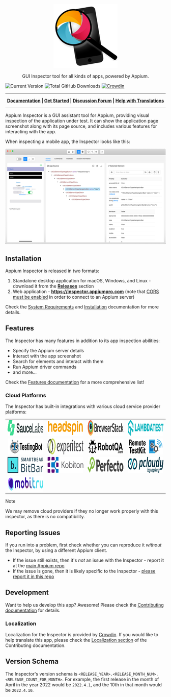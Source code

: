 <p align="center">
   <a href="https://appium.github.io/appium-inspector/">
      <img alt="Appium" src="./docs/assets/images/icon.png" width="200">
   </a>
</p>
<p align="center">
   GUI Inspector tool for all kinds of apps, powered by Appium.
</p>

![Current Version](https://img.shields.io/github/package-json/v/appium/appium-inspector)
![Total GitHub Downloads](https://img.shields.io/github/downloads/appium/appium-inspector/total)
[![Crowdin](https://badges.crowdin.net/appium-desktop/localized.svg)](https://crowdin.com/project/appium-desktop)

---

<p align="center"><b>
   <a href="https://appium.github.io/appium-inspector/">Documentation</a> |
   <a href="https://appium.github.io/appium-inspector/latest/quickstart/">Get Started</a> |
   <a href="https://discuss.appium.io">Discussion Forum</a> |
   <a href="https://crowdin.com/project/appium-desktop">Help with Translations</a>
</b></p>

---

Appium Inspector is a GUI assistant tool for Appium, providing visual inspection of the application
under test. It can show the application page screenshot along with its page source, and includes
various features for interacting with the app.

When inspecting a mobile app, the Inspector looks like this:

![Appium Inspector screenshot](./docs/assets/images/inspector-window.png)

## Installation

Appium Inspector is released in two formats:

1. Standalone desktop application for macOS, Windows, and Linux - download it from the
   [**Releases**](https://github.com/appium/appium-inspector/releases) section
2. Web application - **<https://inspector.appiumpro.com>** (note that
   [CORS must be enabled](https://appium.github.io/appium-inspector/latest/troubleshooting/#cannot-start-a-session-using-browser-inspector)
   in order to connect to an Appium server)

Check the [System Requirements](https://appium.github.io/appium-inspector/latest/quickstart/requirements/)
and [Installation](https://appium.github.io/appium-inspector/latest/quickstart/installation/)
documentation for more details.

## Features

The Inspector has many features in addition to its app inspection abilities:

- Specify the Appium server details
- Interact with the app screenshot
- Search for elements and interact with them
- Run Appium driver commands
- and more...

Check the [Features documentation](https://appium.github.io/appium-inspector/latest/overview/#features-overview)
for a more comprehensive list!

### Cloud Platforms

The Inspector has built-in integrations with various cloud service provider platforms:

<table>
  <tr>
    <td align="center" valign="center">
      <a href="https://docs.saucelabs.com/mobile-apps/automated-testing/appium/">
        <img width="200" height="50" alt="SauceLabs" src="app/common/assets/images/sauce_logo.svg">
      </a>
    </td>
    <td align="center" valign="center">
      <a href="https://www.headspin.io/docs/appium-inspector-integration">
        <img width="200" height="50" alt="HeadSpin" src="app/common/assets/images/headspin_logo.svg">
      </a>
    </td>
    <td align="center" valign="center">
      <a href="https://www.browserstack.com/docs/app-automate/appium/integrations/appium-desktop">
        <img width="200" height="50" alt="BrowserStack" src="app/common/assets/images/browserstack_logo.svg">
      </a>
    </td>
    <td align="center" valign="center">
      <a href="https://www.lambdatest.com/support/docs/appium-inspector-integration">
        <img width="200" height="50" alt="LambdaTest" src="app/common/assets/images/lambdatest_logo.svg">
      </a>
    </td>
  </tr>
  <tr>
    <td align="center" valign="center">
      <a href="https://testingbot.com/support/getting-started/appium.html">
        <img width="200" height="50" alt="TestingBot" src="app/common/assets/images/testingbot_logo.svg">
      </a>
    </td>
    <td align="center" valign="center">
      <a href="https://docs.digital.ai/bundle/TE/page/appium.html">
        <img width="200" height="50" alt="ExperiTest" src="app/common/assets/images/experitest_logo.svg">
      </a>
    </td>
    <td align="center" valign="center">
      <a href="https://robotqa.com/appium-remote">
        <img width="200" height="50" alt="RobotQA" src="app/common/assets/images/robotqa_logo.svg">
      </a>
    </td>
    <td align="center" valign="center">
      <a href="https://appkitbox.com/en/support/automation/appium/">
        <img width="200" height="50" alt="Remote TestKit" src="app/common/assets/images/remotetestkit_logo.svg">
      </a>
    </td>
  </tr>
  <tr>
    <td align="center" valign="center">
      <a href="https://support.smartbear.com/bitbar/docs/en/mobile-app-tests/automated-testing/appium-support.html">
        <img width="200" height="50" alt="BitBar" src="app/common/assets/images/bitbar_logo.svg">
      </a>
    </td>
    <td align="center" valign="center">
      <a href="https://docs.kobiton.com/automation-testing/basic-appium-server/launch-a-basic-appium-2-session">
        <img width="200" height="50" alt="Kobiton" src="app/common/assets/images/kobiton_logo.svg">
      </a>
    </td>
    <td align="center" valign="center">
      <a href="https://help.perfecto.io/perfecto-help/content/perfecto/automation-testing/appium.htm">
        <img width="200" height="50" alt="Perfecto" src="app/common/assets/images/perfecto_logo.svg">
      </a>
    </td>
    <td align="center" valign="center">
      <a href="https://www.pcloudy.com/docs/inspect-element-using-appium-desktop">
        <img width="200" height="50" alt="Pcloudy" src="app/common/assets/images/pcloudy_logo.svg">
      </a>
    </td>
  </tr>
  <tr>
    <td align="center" valign="center">
      <a href="https://mobitru.com/docs/automation/">
        <img width="200" height="50" alt="Mobitru" src="app/common/assets/images/mobitru_logo.svg">
      </a>
    </td>
  </tr>
</table>

> [!NOTE]
>
> We may remove cloud providers if they no longer work properly with this inspector, as there is no compatibility.

## Reporting Issues

If you run into a problem, first check whether you can reproduce it _without_ the Inspector, by using a different Appium client.

- If the issue still exists, then it's _not_ an issue with the Inspector - report it at the [main Appium repo](https://github.com/appium/appium/issues)
- If the issue is gone, then it is likely specific to the Inspector -
  [please report it in this repo](https://github.com/appium/appium-inspector/issues/new?assignees=&labels=bug&projects=&template=bug_report.yml&title=bug%3A+%3Ctitle%3E)

## Development

Want to help us develop this app? Awesome! Please check the
[Contributing documentation](https://appium.github.io/appium-inspector/latest/contributing/) for details.

### Localization

Localization for the Inspector is provided by [Crowdin](https://crowdin.com/project/appium-desktop).
If you would like to help translate this app, please check the [Localization section](https://appium.github.io/appium-inspector/2023.12/contributing/#localization)
of the Contributing documentation.

## Version Schema

The Inspector's version schema is `<RELEASE_YEAR>.<RELEASE_MONTH_NUM>.<RELEASE_COUNT_FOR_MONTH>`.
For example, the first release in the month of April in the year 2022 would be `2022.4.1`, and the
10th in that month would be `2022.4.10`.
